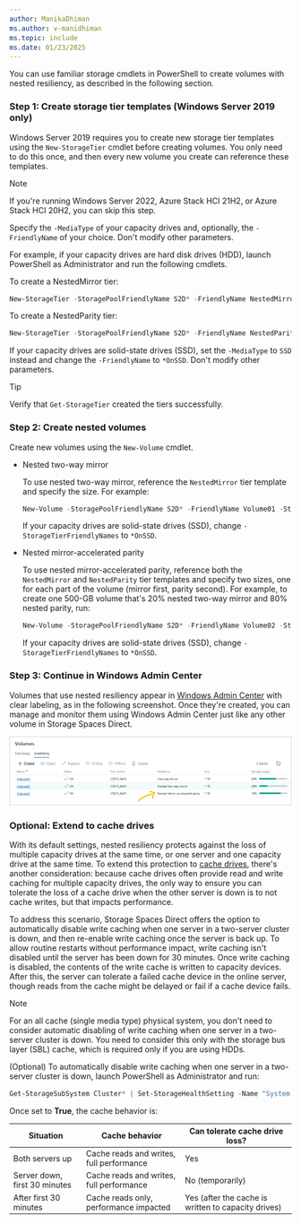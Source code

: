 ```yaml
---
author: ManikaDhiman
ms.author: v-manidhiman
ms.topic: include
ms.date: 01/23/2025
---
```


You can use familiar storage cmdlets in PowerShell to create volumes with nested resiliency, as described in the following section.

### Step 1: Create storage tier templates (Windows Server 2019 only)

Windows Server 2019 requires you to create new storage tier templates using the `New-StorageTier` cmdlet before creating volumes. You only need to do this once, and then every new volume you create can reference these templates.

> [!NOTE]
> If you're running Windows Server 2022, Azure Stack HCI 21H2, or Azure Stack HCI 20H2, you can skip this step.

Specify the `-MediaType` of your capacity drives and, optionally, the `-FriendlyName` of your choice. Don't modify other parameters.

For example, if your capacity drives are hard disk drives (HDD), launch PowerShell as Administrator and run the following cmdlets.

To create a NestedMirror tier:

```PowerShell
New-StorageTier -StoragePoolFriendlyName S2D* -FriendlyName NestedMirrorOnHDD -ResiliencySettingName Mirror -MediaType HDD -NumberOfDataCopies 4
```
To create a NestedParity tier:
```powershell
New-StorageTier -StoragePoolFriendlyName S2D* -FriendlyName NestedParityOnHDD -ResiliencySettingName Parity -MediaType HDD -NumberOfDataCopies 2 -PhysicalDiskRedundancy 1 -NumberOfGroups 1 -FaultDomainAwareness StorageScaleUnit -ColumnIsolation PhysicalDisk
```
If your capacity drives are solid-state drives (SSD), set the `-MediaType` to `SSD` instead and change the `-FriendlyName` to `*OnSSD`. Don't modify other parameters.

> [!TIP]
> Verify that `Get-StorageTier` created the tiers successfully.

### Step 2: Create nested volumes

Create new volumes using the `New-Volume` cmdlet.

- Nested two-way mirror

    To use nested two-way mirror, reference the `NestedMirror` tier template and specify the size. For example:

    ```PowerShell
    New-Volume -StoragePoolFriendlyName S2D* -FriendlyName Volume01 -StorageTierFriendlyNames NestedMirrorOnHDD -StorageTierSizes 500GB
    ```

    If your capacity drives are solid-state drives (SSD), change `-StorageTierFriendlyNames` to `*OnSSD`.

- Nested mirror-accelerated parity

    To use nested mirror-accelerated parity, reference both the `NestedMirror` and `NestedParity` tier templates and specify two sizes, one for each part of the volume (mirror first, parity second). For example, to create one 500-GB volume that's 20% nested two-way mirror and 80% nested parity, run:

    ```PowerShell
    New-Volume -StoragePoolFriendlyName S2D* -FriendlyName Volume02 -StorageTierFriendlyNames NestedMirrorOnHDD, NestedParityOnHDD -StorageTierSizes 100GB, 400GB
    ```

    If your capacity drives are solid-state drives (SSD), change `-StorageTierFriendlyNames` to `*OnSSD`.

### Step 3: Continue in Windows Admin Center

Volumes that use nested resiliency appear in [Windows Admin Center](/windows-server/manage/windows-admin-center/overview) with clear labeling, as in the following screenshot. Once they're created, you can manage and monitor them using Windows Admin Center just like any other volume in Storage Spaces Direct.

![Volume management in Windows Admin Center.](../WindowsServerDocs/storage/storage-spaces/media/create-volumes-with-nested-resiliency/windows-admin-center.png)

### Optional: Extend to cache drives

With its default settings, nested resiliency protects against the loss of multiple capacity drives at the same time, or one server and one capacity drive at the same time. To extend this protection to [cache drives](/azure-stack/hci/concepts/cache), there's another consideration: because cache drives often provide read and write caching for multiple capacity drives, the only way to ensure you can tolerate the loss of a cache drive when the other server is down is to not cache writes, but that impacts performance.

To address this scenario, Storage Spaces Direct offers the option to automatically disable write caching when one server in a two-server cluster is down, and then re-enable write caching once the server is back up. To allow routine restarts without performance impact, write caching isn't disabled until the server has been down for 30 minutes. Once write caching is disabled, the contents of the write cache is written to capacity devices. After this, the server can tolerate a failed cache device in the online server, though reads from the cache might be delayed or fail if a cache device fails.

> [!NOTE]
> For an all cache (single media type) physical system, you don't need to consider automatic disabling of write caching when one server in a two-server cluster is down. You need to consider this only with the storage bus layer (SBL) cache, which is required only if you are using HDDs.

(Optional) To automatically disable write caching when one server in a two-server cluster is down, launch PowerShell as Administrator and run:

```PowerShell
Get-StorageSubSystem Cluster* | Set-StorageHealthSetting -Name "System.Storage.NestedResiliency.DisableWriteCacheOnNodeDown.Enabled" -Value "True"
```

Once set to **True**, the cache behavior is:

| Situation | Cache behavior | Can tolerate cache drive loss? |
|--|--|--|
| Both servers up | Cache reads and writes, full performance | Yes |
| Server down, first 30 minutes | Cache reads and writes, full performance | No (temporarily) |
| After first 30 minutes | Cache reads only, performance impacted | Yes (after the cache is written to capacity drives) |